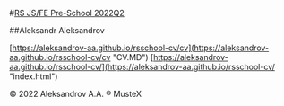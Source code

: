 #[RS JS/FE Pre-School 2022Q2](https://aleksandrov-aa.github.io/rsschool-cv/ "CV#3") 


##Aleksandr Aleksandrov

[https://aleksandrov-aa.github.io/rsschool-cv/cv](https://aleksandrov-aa.github.io/rsschool-cv/cv "CV.MD")
[https://aleksandrov-aa.github.io/rsschool-cv/](https://aleksandrov-aa.github.io/rsschool-cv/ "index.html")



© 2022 Aleksandrov A.A. ® MusteX
